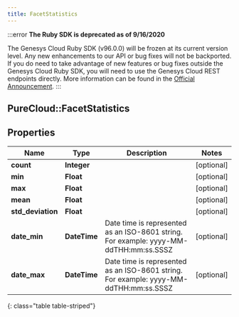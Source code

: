 ```yaml
---
title: FacetStatistics
---
```


:::error
**The Ruby SDK is deprecated as of 9/16/2020**

The Genesys Cloud Ruby SDK (v96.0.0) will be frozen at its current version level. Any new enhancements to our API or bug fixes will not be backported. If you do need to take advantage of new features or bug fixes outside the Genesys Cloud Ruby SDK, you will need to use the Genesys Cloud REST endpoints directly. More information can be found in the [Official Announcement](https://developer.mypurecloud.com/forum/t/announcement-genesys-cloud-ruby-sdk-end-of-life/8850).
:::


## PureCloud::FacetStatistics

## Properties

|Name | Type | Description | Notes|
|------------ | ------------- | ------------- | -------------|
| **count** | **Integer** |  | [optional] |
| **min** | **Float** |  | [optional] |
| **max** | **Float** |  | [optional] |
| **mean** | **Float** |  | [optional] |
| **std_deviation** | **Float** |  | [optional] |
| **date_min** | **DateTime** | Date time is represented as an ISO-8601 string. For example: yyyy-MM-ddTHH:mm:ss.SSSZ | [optional] |
| **date_max** | **DateTime** | Date time is represented as an ISO-8601 string. For example: yyyy-MM-ddTHH:mm:ss.SSSZ | [optional] |
{: class="table table-striped"}


